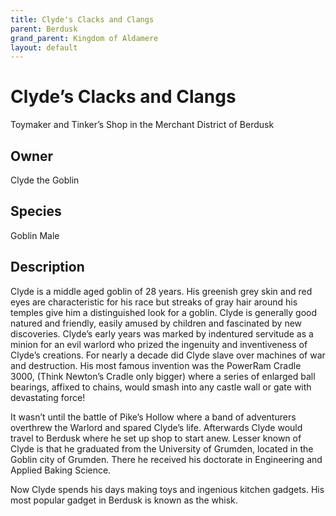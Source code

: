 ```yaml
---
title: Clyde's Clacks and Clangs
parent: Berdusk
grand_parent: Kingdom of Aldamere
layout: default
---
```


# Clyde’s Clacks and Clangs
Toymaker and Tinker’s Shop  in the Merchant District of Berdusk

## Owner
Clyde the Goblin

## Species
Goblin Male

## Description
Clyde is a middle aged goblin of 28  years. His greenish grey skin and red eyes are characteristic for his race but streaks of gray hair around his temples give him a distinguished look for a goblin.  Clyde is generally good natured and friendly, easily amused by children and fascinated by new discoveries.  Clyde’s early years was marked by indentured servitude as a minion for an evil warlord who prized the ingenuity and inventiveness of Clyde’s creations. For nearly a decade did Clyde slave over machines of war and destruction.  His most famous invention was the PowerRam Cradle 3000, (Think Newton’s Cradle only bigger) where a series of enlarged ball bearings, affixed to chains, would smash into any castle wall or gate with devastating force!

It wasn’t until the battle of Pike’s Hollow where a band of adventurers overthrew the Warlord and spared Clyde’s life.  Afterwards Clyde would travel to Berdusk where he set up shop to start anew.  Lesser known of Clyde is that he graduated from the University of Grumden, located in the Goblin city of Grumden.  There he received his doctorate in Engineering and Applied Baking Science. 

Now Clyde spends his days making toys and ingenious kitchen gadgets.  His most popular gadget in Berdusk is known as the whisk.